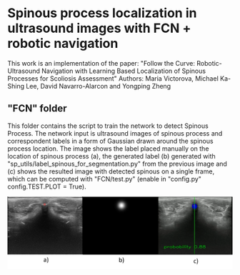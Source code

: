 # Spinous process localization in ultrasound images with FCN + robotic navigation

This work is an implementation of the paper: "Follow the Curve: Robotic-Ultrasound Navigation with Learning Based Localization of Spinous Processes for Scoliosis Assessment"
Authors: Maria Victorova, Michael Ka-Shing Lee, David Navarro-Alarcon and Yongping Zheng

## "FCN" folder
This folder contains the script to train the network to detect Spinous Process. The network input is ultrasound images of spinous process and correspondent labels in a form of Gaussian drawn around the spinous process location. The image shows the label placed manually on the location of spinous process (a), the generated label (b) generated with "sp_utils/label_spinous_for_segmentation.py" from the previous image and (c) shows the resulted image with detected spinous on a single frame, which can be computed with "FCN/test.py" (enable in "config.py" config.TEST.PLOT = True).

![alt text](https://github.com/maryviktory/Polyu_navigation/blob/master/FCN_single_image_output.png?raw=true)
